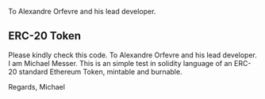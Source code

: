 To Alexandre Orfevre and his lead developer.
## ERC-20 Token

Please kindly check this code. To Alexandre Orfevre and his lead developer.
I am Michael Messer.
This is an simple test in solidity language of an ERC-20 standard Ethereum Token, mintable and burnable.

Regards,
Michael